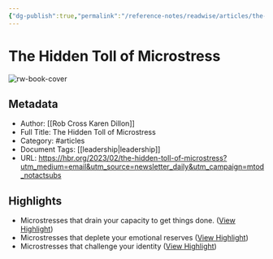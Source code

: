 ```yaml
---
{"dg-publish":true,"permalink":"/reference-notes/readwise/articles/the-hidden-toll-of-microstress/"}
---
```


# The Hidden Toll of Microstress

![rw-book-cover](https://hbr.org/resources/images/article_assets/2023/02/BI_Microstress_Cross_mainbar_feature.jpg)

## Metadata
- Author: [[Rob Cross
Karen Dillon]]
- Full Title: The Hidden Toll of Microstress
- Category: #articles
- Document Tags: [[leadership\|leadership]] 
- URL: https://hbr.org/2023/02/the-hidden-toll-of-microstress?utm_medium=email&utm_source=newsletter_daily&utm_campaign=mtod_notactsubs

## Highlights
- Microstresses that drain your capacity to get things done. ([View Highlight](https://read.readwise.io/read/01gsrzceag95bz0sf7nbd1bhwc))
- Microstresses that deplete your emotional reserves ([View Highlight](https://read.readwise.io/read/01gsrzcnw3meedy86ay00dacas))
- Microstresses that challenge your identity ([View Highlight](https://read.readwise.io/read/01gsrzcw4tmqkknm5jzyk6vc0p))
